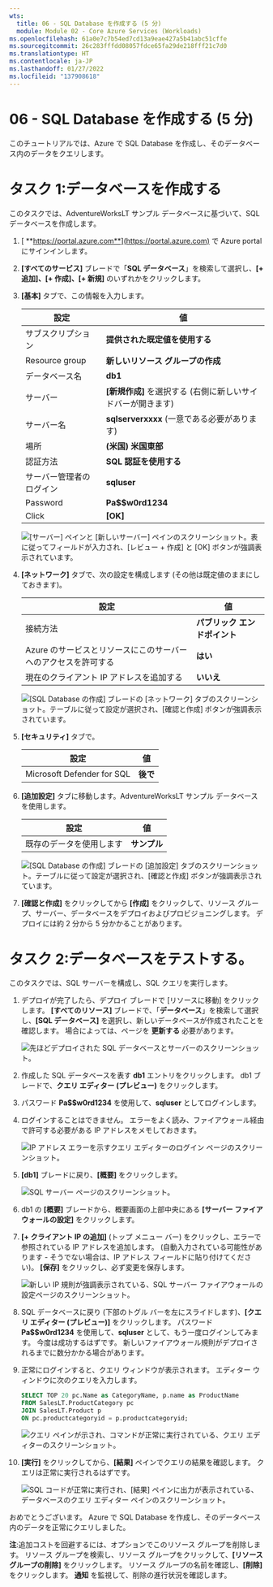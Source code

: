 ```yaml
---
wts:
  title: 06 - SQL Database を作成する (5 分)
  module: Module 02 - Core Azure Services (Workloads)
ms.openlocfilehash: 61a0e7c7b54ed7cd13a9eae427a5b41abc51cffe
ms.sourcegitcommit: 26c283fffdd08057fdce65fa29de218fff21c7d0
ms.translationtype: HT
ms.contentlocale: ja-JP
ms.lasthandoff: 01/27/2022
ms.locfileid: "137908618"
---
```

# <a name="06---create-a-sql-database-5-min"></a>06 - SQL Database を作成する (5 分)

このチュートリアルでは、Azure で SQL Database を作成し、そのデータベース内のデータをクエリします。

# <a name="task-1-create-the-database"></a>タスク 1:データベースを作成する 

このタスクでは、AdventureWorksLT サンプル データベースに基づいて、SQL データベースを作成します。 

1. [ **https://portal.azure.com**](https://portal.azure.com) で Azure portal にサインインします。

2. **[すべてのサービス]** ブレードで「**SQL データベース**」を検索して選択し、**[+ 追加]、[+ 作成]、[+ 新規]** のいずれかをクリックします。 

3. **[基本]** タブで、この情報を入力します。  

    | 設定 | 値 | 
    | --- | --- |
    | サブスクリプション | **提供された既定値を使用する** |
    | Resource group | **新しいリソース グループの作成** |
    | データベース名| **db1** | 
    | サーバー | **[新規作成]** を選択する (右側に新しいサイドバーが開きます)|
    | サーバー名 | **sqlserverxxxx** (一意である必要があります) | 
    | 場所 | **(米国) 米国東部** |
    | 認証方法 | **SQL 認証を使用する** |
    | サーバー管理者のログイン | **sqluser** |
    | Password | **Pa$$w0rd1234** |
    | Click  | **[OK]** |

   ![[サーバー] ペインと [新しいサーバー] ペインのスクリーンショット。表に従ってフィールドが入力され、[レビュー + 作成] と [OK] ボタンが強調表示されています。](../images/0501.png)

4. **[ネットワーク]** タブで、次の設定を構成します (その他は既定値のままにしておきます)。 

    | 設定 | 値 | 
    | --- | --- |
    | 接続方法 | **パブリック エンドポイント** |    
    | Azure のサービスとリソースにこのサーバーへのアクセスを許可する | **はい** |
    | 現在のクライアント IP アドレスを追加する | **いいえ** |
    
   ![[SQL Database の作成] ブレードの [ネットワーク] タブのスクリーンショット。テーブルに従って設定が選択され、[確認と作成] ボタンが強調表示されています。](../images/0501b.png)

5. **[セキュリティ]** タブで。 

    | 設定 | 値 | 
    | --- | --- |
    | Microsoft Defender for SQL| **後で** |
    
6. **[追加設定]** タブに移動します。AdventureWorksLT サンプル データベースを使用します。

    | 設定 | 値 | 
    | --- | --- |
    | 既存のデータを使用します | **サンプル** |

    ![[SQL Database の作成] ブレードの [追加設定] タブのスクリーンショット。テーブルに従って設定が選択され、[確認と作成] ボタンが強調表示されています。](../images/0501c.png)

7. **[確認と作成]** をクリックしてから **[作成]** をクリックして、リソース グループ、サーバー、データベースをデプロイおよびプロビジョニングします。 デプロイには約 2 分から 5 分かかることがあります。


# <a name="task-2-test-the-database"></a>タスク 2:データベースをテストする。

このタスクでは、SQL サーバーを構成し、SQL クエリを実行します。 

1. デプロイが完了したら、デプロイ ブレードで [リソースに移動] をクリックします。 **[すべてのリソース]** ブレードで、「**データベース**」を検索して選択し、**[SQL データベース]** を選択し、新しいデータベースが作成されたことを確認します。 場合によっては、ページを **更新する** 必要があります。

    ![先ほどデプロイされた SQL データベースとサーバーのスクリーンショット。](../images/0502.png)

2. 作成した SQL データベースを表す **db1** エントリをクリックします。 db1 ブレードで、**クエリ エディター (プレビュー)** をクリックします。

3. パスワード **Pa$$w0rd1234** を使用して、**sqluser** としてログインします。

4. ログインすることはできません。 エラーをよく読み、ファイアウォール経由で許可する必要がある IP アドレスをメモしておきます。 

    ![IP アドレス エラーを示すクエリ エディターのログイン ページのスクリーンショット。](../images/0503.png)

5. **[db1]** ブレードに戻り、**[概要]** をクリックします。 

    ![SQL サーバー ページのスクリーンショット。](../images/0504.png)

6. db1 の **[概要]** ブレードから、概要画面の上部中央にある **[サーバー ファイアウォールの設定]** をクリックします。

7. **[+ クライアント IP の追加]** (トップ メニュー バー) をクリックし、エラーで参照されている IP アドレスを追加します。 (自動入力されている可能性があります - そうでない場合は、IP アドレス フィールドに貼り付けてください)。 **[保存]** をクリックし、必ず変更を保存します。 

    ![新しい IP 規則が強調表示されている、SQL サーバー ファイアウォールの設定ページのスクリーンショット。](../images/0506.png)

8. SQL データベースに戻り (下部のトグル バーを左にスライドします)、**[クエリ エディター (プレビュー)]** をクリックします。 パスワード **Pa$$w0rd1234** を使用して、**sqluser** として、もう一度ログインしてみます。 今度は成功するはずです。 新しいファイアウォール規則がデプロイされるまでに数分かかる場合があります。 

9. 正常にログインすると、クエリ ウィンドウが表示されます。 エディター ウィンドウに次のクエリを入力します。 

    ```SQL
    SELECT TOP 20 pc.Name as CategoryName, p.name as ProductName
    FROM SalesLT.ProductCategory pc
    JOIN SalesLT.Product p
    ON pc.productcategoryid = p.productcategoryid;
    ```

    ![クエリ ペインが示され、コマンドが正常に実行されている、クエリ エディターのスクリーンショット。](../images/0507.png)

10. **[実行]** をクリックしてから、**[結果]** ペインでクエリの結果を確認します。 クエリは正常に実行されるはずです。

    ![SQL コードが正常に実行され、[結果] ペインに出力が表示されている、データベースのクエリ エディター ペインのスクリーンショット。](../images/0508.png)

おめでとうございます。 Azure で SQL Database を作成し、そのデータベース内のデータを正常にクエリしました。

**注**:追加コストを回避するには、オプションでこのリソース グループを削除します。 リソース グループを検索し、リソース グループをクリックして、**[リソース グループの削除]** をクリックします。 リソース グループの名前を確認し、**[削除]** をクリックします。 **通知** を監視して、削除の進行状況を確認します。
